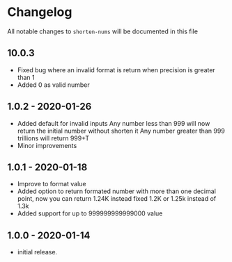 # Changelog

All notable changes to `shorten-nums` will be documented in this file

## 10.0.3

- Fixed bug where an invalid format is return when precision is greater than 1
- Added 0 as valid number

## 1.0.2 - 2020-01-26

- Added default for invalid inputs
Any number less than 999 will now return the initial number without shorten it
Any number greater than 999 trillions will return 999+T
- Minor improvements


## 1.0.1 - 2020-01-18

- Improve to format value
- Added option to return formated number with more than one decimal point, now you can return 1.24K instead fixed 1.2K or 1.25k instead of 1.3k
- Added support for up to 999999999999000 value

## 1.0.0 - 2020-01-14

- initial release.
